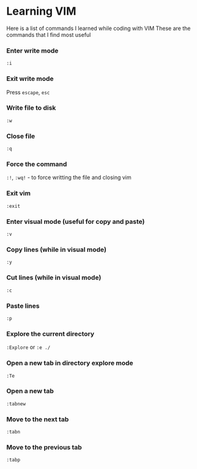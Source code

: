 # Learning VIM

Here is a list of commands I learned while coding with VIM 
These are the commands that I find most useful

### Enter write mode

`:i`

### Exit write mode

Press `escape`, `esc`

### Write file to disk

`:w`

### Close file

`:q`

### Force the command

`:!`, `:wq!` - to force writting the file and closing vim

### Exit vim

`:exit`


### Enter visual mode (useful for copy and paste)

`:v`

### Copy lines (while in visual mode)

`:y`

### Cut lines (while in visual mode)

`:c`

### Paste lines 

`:p`

### Explore the current directory

`:Explore` or `:e ./`

### Open a new tab in directory explore mode

`:Te`

### Open a new tab

`:tabnew`

### Move to the next tab

`:tabn`

### Move to the previous tab

`:tabp`
